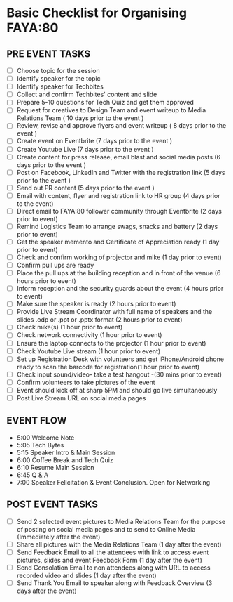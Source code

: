 # Basic Checklist for Organising FAYA:80
## PRE EVENT TASKS
- [ ] Choose topic for the session
- [ ] Identify speaker for the topic
- [ ] Identify speaker for  Techbites 
- [ ] Collect and confirm Techbites' content and slide 
- [ ] Prepare 5-10 questions for Tech Quiz and get them approved
- [ ] Request for creatives to Design Team and event writeup  to Media Relations Team ( 10 days prior to the event )
- [ ] Review, revise and approve flyers and event writeup ( 8 days prior to the event )
- [ ] Create event on Eventbrite (7 days prior to the event )
- [ ] Create Youtube Live (7 days  prior to the event )
- [ ] Create content for press release, email blast and social media posts (6 days prior to the event )
- [ ] Post on Facebook, LinkedIn and Twitter with the registration link (5 days prior to the event )
- [ ] Send out PR content  (5 days prior to the event )
- [ ] Email with content, flyer and registration link to HR group (4 days prior to the event)
- [ ] Direct email to FAYA:80 follower community through Eventbrite (2 days prior to event)
- [ ] Remind Logistics Team to arrange swags, snacks and battery (2 days prior to event)
- [ ] Get the speaker memento and Certificate of Appreciation ready  (1 day prior to event)
- [ ] Check and confirm working of projector and mike (1 day prior to event)
- [ ] Confirm pull ups are ready
- [ ] Place the pull ups at the building reception and in front of the venue (6 hours prior to event)
- [ ] Inform reception and the security guards about the event (4 hours prior to event)
- [ ] Make sure the speaker is ready (2 hours prior to event)
- [ ] Provide Live Stream Coordinator with full name of speakers and the slides .odp or .ppt or .pptx format (2 hours prior to event)
- [ ] Check mike(s) (1 hour prior to event)
- [ ] Check network connectivity (1 hour prior to event)
- [ ] Ensure the laptop connects to the projector (1 hour prior to event)
- [ ] Check Youtube Live stream (1 hour prior to event)
- [ ] Set up Registration Desk with volunteers and get iPhone/Android phone ready to scan the barcode for registration(1 hour prior to event)
- [ ] Check input sound/video- take a test hangout -(30 mins prior to event)
- [ ] Confirm volunteers to take pictures of the event
- [ ] Event should kick off at sharp 5PM and should go live simultaneously
- [ ] Post Live Stream URL on social media pages

## EVENT FLOW
- 5:00 Welcome Note 
- 5:05 Tech Bytes
- 5:15 Speaker Intro & Main Session
- 6:00 Coffee Break and Tech Quiz
- 6:10 Resume Main Session
- 6:45 Q & A
- 7:00 Speaker Felicitation & Event Conclusion. Open for Networking

## POST EVENT TASKS
- [ ] Send 2 selected event pictures to Media Relations Team for the purpose of posting on social media pages and to send to Online Media (Immediately after the event)
- [ ] Share all pictures with the Media Relations Team (1 day after the event)
- [ ] Send Feedback Email to all the attendees with link to access event pictures, slides and event Feedback Form (1 day after the event)
- [ ] Send Consolation Email to non attendees along with URL to access recorded video and slides (1 day after the event)
- [ ] Send Thank You Email to speaker along with Feedback Overview (3 days after the event)
